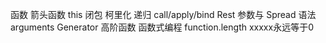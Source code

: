 函数
箭头函数
this
闭包
柯里化
递归
call/apply/bind
Rest 参数与 Spread 语法
arguments
Generator
高阶函数
函数式编程
function.length                     xxxxx永远等于0